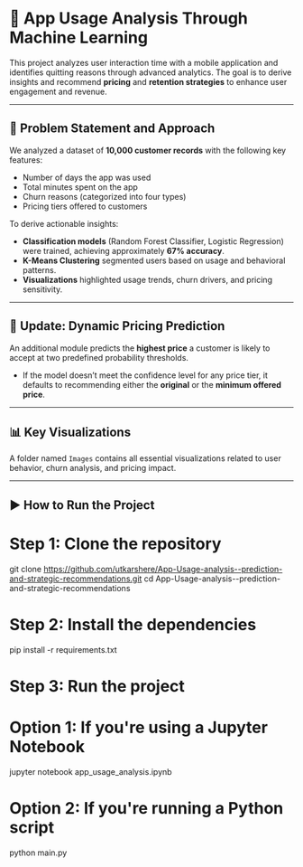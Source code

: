 # 📱 App Usage Analysis Through Machine Learning

This project analyzes user interaction time with a mobile application and identifies quitting reasons through advanced analytics. The goal is to derive insights and recommend **pricing** and **retention strategies** to enhance user engagement and revenue.

---

## 🧠 Problem Statement and Approach

We analyzed a dataset of **10,000 customer records** with the following key features:
- Number of days the app was used
- Total minutes spent on the app
- Churn reasons (categorized into four types)
- Pricing tiers offered to customers

To derive actionable insights:
- **Classification models** (Random Forest Classifier, Logistic Regression) were trained, achieving approximately **67% accuracy**.
- **K-Means Clustering** segmented users based on usage and behavioral patterns.
- **Visualizations** highlighted usage trends, churn drivers, and pricing sensitivity.

---

## 🔄 Update: Dynamic Pricing Prediction

An additional module predicts the **highest price** a customer is likely to accept at two predefined probability thresholds.

- If the model doesn’t meet the confidence level for any price tier, it defaults to recommending either the **original** or the **minimum offered price**.

---

## 📊 Key Visualizations

A folder named `Images` contains all essential visualizations related to user behavior, churn analysis, and pricing impact.

---

## ▶️ How to Run the Project

# Step 1: Clone the repository
git clone https://github.com/utkarshere/App-Usage-analysis--prediction-and-strategic-recommendations.git
cd App-Usage-analysis--prediction-and-strategic-recommendations

# Step 2: Install the dependencies
pip install -r requirements.txt

# Step 3: Run the project
# Option 1: If you're using a Jupyter Notebook
jupyter notebook app_usage_analysis.ipynb

# Option 2: If you're running a Python script
python main.py

